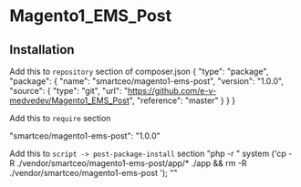 # Magento1_EMS_Post
## Installation
Add this to `repository` section of composer.json
  {
			"type": "package",
			"package": {
				"name": "smartceo/magento1-ems-post",
				"version": "1.0.0",
				"source": {
					"type": "git",
					"url": "https://github.com/e-v-medvedev/Magento1_EMS_Post",
					"reference": "master"
				}
			}
		}

Add this to `require` section

"smartceo/magento1-ems-post": "1.0.0"

Add this to `script -> post-package-install` section
            "php -r \" system ('cp -R ./vendor/smartceo/magento1-ems-post/app/* ./app && rm -R ./vendor/smartceo/magento1-ems-post '); \""

    
